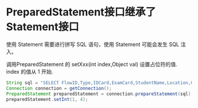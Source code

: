 # PreparedStatement接口继承了Statement接口

使用 Statement 需要进行拼写 SQL 语句，使用 Statement 可能会发生 SQL 注入。

调用PreparedStatement 的 setXxx(int index,Object val) 设置占位符的值. index 的值从 1 开始.

```java
String sql = "SELECT FlowID,Type,IDCard,ExamCard,StudentName,Location,Grade FROM examstudent WHERE FlowID = ?";
Connection connection = getConnection();
PreparedStatement preparedStatement = connection.prepareStatement(sql);
preparedStatement.setInt(1, 4);
```
